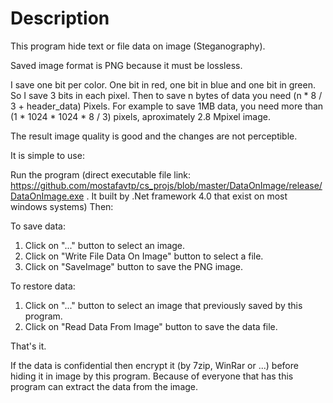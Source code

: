 # Description
This program hide text or file data on image (Steganography).

Saved image format is PNG because it must be lossless.

I save one bit per color. One bit in red, one bit in blue and one bit in green. So I save 3 bits in each pixel.
Then to save n bytes of data you need (n * 8 / 3 + header_data) Pixels. For example to save 1MB data, you need more than (1 * 1024 * 1024 * 8 / 3) pixels, aproximately 2.8 Mpixel image.

The result image quality is good and the changes are not perceptible.

It is simple to use:

Run the program (direct executable file link: https://github.com/mostafavtp/cs_projs/blob/master/DataOnImage/release/DataOnImage.exe . It built by .Net framework 4.0 that exist on most windows systems) Then:

To save data:
  1. Click on "..." button to select an image.
  2. Click on "Write File Data On Image" button to select a file.
  3. Click on "SaveImage" button to save the PNG image.

To restore data:
  1. Click on "..." button to select an image that previously saved by this program.
  2. Click on "Read Data From Image" button to save the data file.
  
That's it.

If the data is confidential then encrypt it (by 7zip, WinRar or ...) before hiding it in image by this program. Because of everyone that has this program can extract the data from the image.
